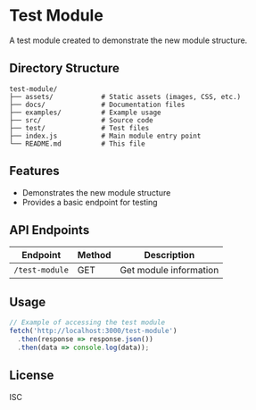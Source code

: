 # Test Module

A test module created to demonstrate the new module structure.

## Directory Structure

```
test-module/
├── assets/            # Static assets (images, CSS, etc.)
├── docs/              # Documentation files
├── examples/          # Example usage
├── src/               # Source code
├── test/              # Test files
├── index.js           # Main module entry point
└── README.md          # This file
```

## Features

- Demonstrates the new module structure
- Provides a basic endpoint for testing

## API Endpoints

| Endpoint | Method | Description |
|----------|--------|-------------|
| `/test-module` | GET | Get module information |

## Usage

```javascript
// Example of accessing the test module
fetch('http://localhost:3000/test-module')
  .then(response => response.json())
  .then(data => console.log(data));
```

## License

ISC